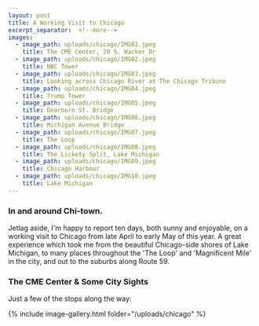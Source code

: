 ```yaml
---
layout: post
title: A Working Visit to Chicago
excerpt_separator:  <!--more-->
images:
  - image_path: uploads/chicago/IMG01.jpeg
    title: The CME Center, 20 S. Wacker Dr
  - image_path: uploads/chicago/IMG02.jpeg
    title: NBC Tower
  - image_path: uploads/chicago/IMG03.jpeg
    title: Looking across Chicago River at The Chicago Tribune
  - image_path: uploads/chicago/IMG04.jpeg
    title: Trump Tower
  - image_path: uploads/chicago/IMG05.jpeg
    title: Dearborn St. Bridge
  - image_path: uploads/chicago/IMG06.jpeg
    title: Michigan Avenue Bridge
  - image_path: uploads/chicago/IMG07.jpeg
    title: The Loop
  - image_path: uploads/chicago/IMG08.jpeg
    title: The Lickety Split, Lake Michigan
  - image_path: uploads/chicago/IMG09.jpeg
    title: Chicago Harbour
  - image_path: uploads/chicago/IMG10.jpeg
    title: Lake Michigan
---
```


### In and around Chi-town.


Jetlag aside, I'm happy to report ten days, both sunny and enjoyable, on a working visit to Chicago from late April to early May of this year. A great experience which took me from the beautiful Chicago-side shores of Lake Michigan, to many places throughout the 'The Loop' and 'Magnificent Mile' in the city, and out to the suburbs along Route 59.


### The CME Center & Some City Sights


Just a few of the stops along the way:

{% include image-gallery.html folder="/uploads/chicago" %}
